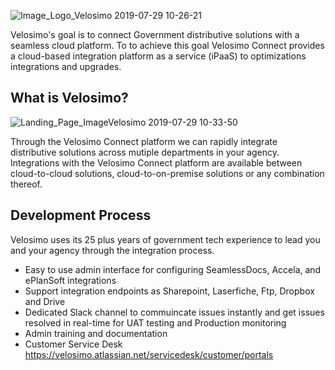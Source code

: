 ![Image_Logo_Velosimo 2019-07-29 10-26-21](https://user-images.githubusercontent.com/7420659/62069001-d8f5ce80-b226-11e9-81b5-4ecae2a87e6a.png)

Velosimo's goal is to connect Government distributive solutions with a seamless cloud platform. To to achieve this goal Velosimo Connect provides a cloud-based integration platform as a service (iPaaS) to optimizations integrations and upgrades. 

## What is Velosimo?

![Landing_Page_ImageVelosimo 2019-07-29 10-33-50](https://user-images.githubusercontent.com/7420659/62069156-2a9e5900-b227-11e9-9a83-6192f9cc02f6.png)

Through the Velosimo Connect platform we can rapidly integrate distributive solutions across mutiple departments in your agency. Integrations with the Velosimo Connect platform are available between cloud-to-cloud solutions, cloud-to-on-premise solutions or any combination thereof. 

## Development Process

Velosimo uses its 25 plus years of government tech experience to lead you and your agency through the integration process. 


- Easy to use admin interface for configuring SeamlessDocs, Accela, and ePlanSoft integrations
- Support integration endpoints as Sharepoint, Laserfiche, Ftp, Dropbox and Drive
- Dedicated Slack channel to commuincate issues instantly and get issues resolved in real-time for UAT testing and Production monitoring
- Admin training and documentation 
- Customer Service Desk https://velosimo.atlassian.net/servicedesk/customer/portals 



